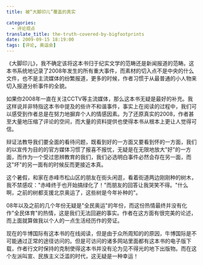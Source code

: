 ```yaml
---
title: 被“大脚印儿”覆盖的真实

categories:
  - 评论观点
translate_title: the-truth-covered-by-bigfootprints
date: 2009-09-15 18:19:00
tags: [评论, 奥运会]
---
```


《大脚印儿》，我不确定该将这本书归于纪实文学的范畴还是新闻报道的范畴。这本书系统地记录了2008年发生的所有重大事件，而素材的切入点不是中央的什么文件，也不是主流媒体的纷繁报道，更多的时候，作者习惯于从最普通的小人物来切入报道分析事件的全貌。

如果你2008年一直在关注CCTV等主流媒体，那么这本书无疑是最好的补充。我这样说并非特指这本书中提及的些许不和谐事件，事实上在阅读的过程中，我们可以感受到作者总是在努力地摒弃个人的情感因素。为了还原真实的2008，作者甚至大量地压缩了评论的空间，而大量的资料提供也使得本书从根本上更让人觉得可信。

辩证法教导我们要全面的看待问题，既看到好的一方面又要看到怀的一方面，我们的以宣传为目的的官方媒体习惯了报喜不报忧，无疑是在无限地放大"好"的一方面，而作为一个受过思辨教育的我们，我们必选明白事件必然会存在另一面，而这"坏"的另一面有的时候反而更接近本真。

这个暑假，和家在赤峰市松山区的朋友在街头闲逛，看着街道两边刚刚种的树木，我不禁感叹："赤峰终于也开始搞绿化了！"而朋友的回答让我哭笑不得。"什么啊，之前的树都支援北京奥运了，这些树是今年补种的"。

08年以及之前的几个年份无疑是"全民奥运"的年份，而这份热情最终并没有化作"全民体育"的热情，这是我们无法回避的事实。作者在这方面有很完美的论述，而上面就算做我以个人的一点生活经历作的旁证。

现在的牛博国际有这本书的在线阅读，但是由于众所周知的的原因，牛博国际是不可能通过正常的途径访问的。但是可访问的诸多网站里面都有这本书的电子版下载，作者行文时保持的克制使得这本书并没有沦为见不得光的地下出版物。而在这个左派叫宣、民族主义泛滥的时代，这无疑是一种幸运！
